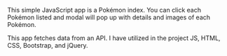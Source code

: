 This simple JavaScript app is a Pokémon index. You can click each Pokémon listed and modal will pop up with details and images of  each Pokémon.

This app fetches data from an API. I have utilized in the project JS, HTML, CSS, Bootstrap, and jQuery.